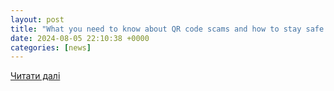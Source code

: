 ```yaml
---
layout: post
title: "What you need to know about QR code scams and how to stay safe | | news-journal.com"
date: 2024-08-05 22:10:38 +0000
categories: [news]
---
```


[Читати далі](https://www.news-journal.com/what-you-need-to-know-about-qr-code-scams-and-how-to-stay-safe/collection_d0260f4d-febf-59b7-aebe-f5f81085a7da.html)
